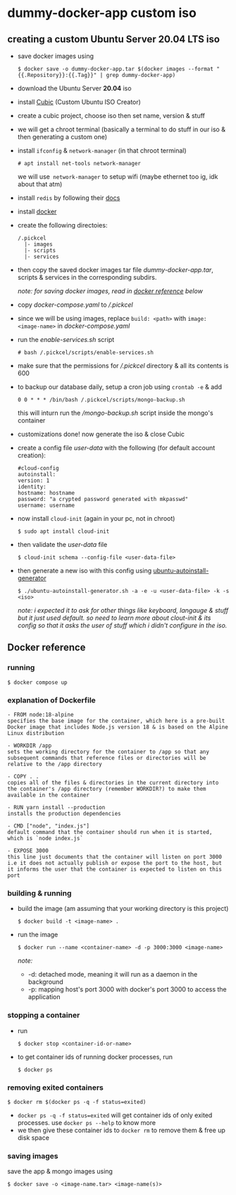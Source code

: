 # dummy-docker-app custom iso

## creating a custom Ubuntu Server 20.04 LTS iso

- save docker images using
  ```
  $ docker save -o dummy-docker-app.tar $(docker images --format "{{.Repository}}:{{.Tag}}" | grep dummy-docker-app)
  ```
- download the Ubuntu Server **20.04** iso
- install [Cubic](https://github.com/PJ-Singh-001/Cubic) (Custom Ubuntu ISO Creator)
- create a cubic project, choose iso then set name, version & stuff
- we will get a chroot terminal (basically a terminal to do stuff in our iso & then generating a custom one)
- install `ifconfig` & `network-manager` (in that chroot terminal)
  ```
  # apt install net-tools network-manager
  ```
  we will use` network-manager` to setup wifi (maybe ethernet too ig, idk about that atm)
- install `redis` by following their [docs](https://redis.io/docs/getting-started/installation/install-redis-on-linux/)
- install [docker](https://docs.docker.com/engine/install/ubuntu/)
- create the following directoies:
  ```
  /.pickcel
    |- images
    |- scripts
    |- services
  ```
- then copy the saved docker images tar file _dummy-docker-app.tar_, scripts & services in the corresponding subdirs.

  _note: for saving docker images, read in [docker reference](#saving-images) below_

- copy _docker-compose.yaml_ to _/.pickcel_
- since we will be using images, replace `build: <path>` with `image: <image-name>` in _docker-compose.yaml_
- run the _enable-services.sh_ script
  ```
  # bash /.pickcel/scripts/enable-services.sh
  ```
- make sure that the permissions for _/.pickcel_ directory & all its contents is 600
- to backup our database daily, setup a cron job using `crontab -e` & add

  ```
  0 0 * * * /bin/bash /.pickcel/scripts/mongo-backup.sh
  ```

  this will inturn run the _/mongo-backup.sh_ script inside the mongo's container

- customizations done! now generate the iso & close Cubic
- create a config file _user-data_ with the following (for default account creation):
  ```
  #cloud-config
  autoinstall:
  version: 1
  identity:
  hostname: hostname
  password: "a crypted password generated with mkpasswd"
  username: username
  ```
- now install `cloud-init` (again in your pc, not in chroot)
  ```
  $ sudo apt install cloud-init
  ```
- then validate the _user-data_ file
  ```
  $ cloud-init schema --config-file <user-data-file>
  ```
- then generate a new iso with this config using [ubuntu-autoinstall-generator](https://github.com/covertsh/ubuntu-autoinstall-generator)

  ```
  $ ./ubuntu-autoinstall-generator.sh -a -e -u <user-data-file> -k -s <iso>
  ```

  _note: i expected it to ask for other things like keyboard, langauge & stuff but it just used default. so need to learn more about clout-init & its config so that it asks the user of stuff which i didn't configure in the iso._

## Docker reference

### running

```
$ docker compose up
```

### explanation of Dockerfile

```
- FROM node:18-alpine
specifies the base image for the container, which here is a pre-built Docker image that includes Node.js version 18 & is based on the Alpine Linux distribution

- WORKDIR /app
sets the working directory for the container to /app so that any subsequent commands that reference files or directories will be relative to the /app directory

- COPY . .
copies all of the files & directories in the current directory into the container's /app directory (remember WORKDIR?) to make them available in the container

- RUN yarn install --production
installs the production dependencies

- CMD ["node", "index.js"]
default command that the container should run when it is started, which is `node index.js`

- EXPOSE 3000
this line just documents that the container will listen on port 3000 i.e it does not actually publish or expose the port to the host, but it informs the user that the container is expected to listen on this port
```

### building & running

- build the image (am assuming that your working directory is this project)
  ```
  $ docker build -t <image-name> .
  ```
- run the image

  ```
  $ docker run --name <container-name> -d -p 3000:3000 <image-name>
  ```

  _note:_

  - -d: detached mode, meaning it will run as a daemon in the background
  - -p: mapping host's port 3000 with docker's port 3000 to access the application

### stopping a container

- run
  ```
  $ docker stop <container-id-or-name>
  ```
- to get container ids of running docker processes, run
  ```
  $ docker ps
  ```

### removing exited containers

```
$ docker rm $(docker ps -q -f status=exited)
```

- `docker ps -q -f status=exited` will get container ids of only exited processes. use `docker ps --help` to know more
- we then give these container ids to `docker rm` to remove them & free up disk space

### saving images

save the app & mongo images using

```
$ docker save -o <image-name.tar> <image-name(s)>
```
